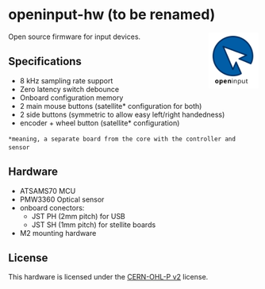 # openinput-hw (to be renamed)

[<img src="assets/logo.svg" alt="" width="20%" align="right">](https://github.com/openinput-fw)

Open source firmware for input devices.

## Specifications
- 8 kHz sampling rate support
- Zero latency switch debounce
- Onboard configuration memory
- 2 main mouse buttons (satellite* configuration for both)
- 2 side buttons (symmetric to allow easy left/right handedness)
- encoder + wheel button (satellite* configuration)

`*meaning, a separate board from the core with the controller and sensor`

## Hardware

- ATSAMS70 MCU
- PMW3360 Optical sensor
- onboard conectors:
    - JST PH (2mm pitch) for USB
    - JST SH (1mm pitch) for stellite boards
- M2 mounting hardware

## License

This hardware is licensed under the [CERN-OHL-P v2](LICENSE) license.
